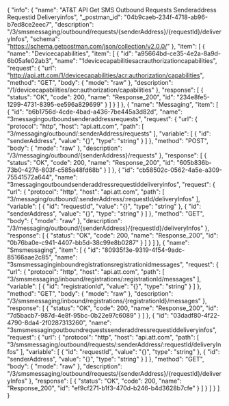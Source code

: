 {
  "info": {
    "name": "AT&T API Get SMS Outbound Requests Senderaddress Requestid Deliveryinfos",
    "_postman_id": "04b9caeb-234f-4718-ab96-b7ed8ce2eec7",
    "description": "/3/smsmessaging/outbound/requests/{senderAddress}/{requestId}/deliveryInfos",
    "schema": "https://schema.getpostman.com/json/collection/v2.0.0/"
  },
  "item": [
    {
      "name": "Devicecapabilities",
      "item": [
        {
          "id": "a95664bd-ce35-4e2a-8a9d-6b05afe02ab3",
          "name": "1devicecapabilitiesacrauthorizationcapabilities",
          "request": {
            "url": "http://api.att.com/1/devicecapabilities/acr:authorization/capabilities",
            "method": "GET",
            "body": {
              "mode": "raw"
            },
            "description": "/1/devicecapabilities/acr:authorization/capabilities"
          },
          "response": [
            {
              "status": "OK",
              "code": 200,
              "name": "Response_200",
              "id": "234e8fe5-1299-4731-8395-ee596a829699"
            }
          ]
        }
      ]
    },
    {
      "name": "Messaging",
      "item": [
        {
          "id": "b6b1756d-4cde-4bad-a436-7be445a3d82d",
          "name": "3messagingoutboundsenderaddressrequests",
          "request": {
            "url": {
              "protocol": "http",
              "host": "api.att.com",
              "path": [
                "3/messaging/outbound/:senderAddress/requests"
              ],
              "variable": [
                {
                  "id": "senderAddress",
                  "value": "{}",
                  "type": "string"
                }
              ]
            },
            "method": "POST",
            "body": {
              "mode": "raw"
            },
            "description": "/3/messaging/outbound/{senderAddress}/requests"
          },
          "response": [
            {
              "status": "OK",
              "code": 200,
              "name": "Response_200",
              "id": "605b836b-73b0-4276-803f-c585a48fd68b"
            }
          ]
        },
        {
          "id": "cb58502c-0562-4a5e-a309-75541572a644",
          "name": "3messagingoutboundsenderaddressrequestiddeliveryinfos",
          "request": {
            "url": {
              "protocol": "http",
              "host": "api.att.com",
              "path": [
                "3/messaging/outbound/:senderAddress/:requestId/deliveryInfos"
              ],
              "variable": [
                {
                  "id": "requestId",
                  "value": "{}",
                  "type": "string"
                },
                {
                  "id": "senderAddress",
                  "value": "{}",
                  "type": "string"
                }
              ]
            },
            "method": "GET",
            "body": {
              "mode": "raw"
            },
            "description": "/3/messaging/outbound/{senderAddress}/{requestId}/deliveryInfos"
          },
          "response": [
            {
              "status": "OK",
              "code": 200,
              "name": "Response_200",
              "id": "0b76ba0e-c941-4407-bb5d-38c99e8b0287"
            }
          ]
        }
      ]
    },
    {
      "name": "Smsmessaging",
      "item": [
        {
          "id": "80935f3e-9319-4f54-9adc-85166aae2c85",
          "name": "3smsmessaginginboundregistrationsregistrationidmessages",
          "request": {
            "url": {
              "protocol": "http",
              "host": "api.att.com",
              "path": [
                "3/smsmessaging/inbound/registrations/:registrationId/messages"
              ],
              "variable": [
                {
                  "id": "registrationId",
                  "value": "{}",
                  "type": "string"
                }
              ]
            },
            "method": "GET",
            "body": {
              "mode": "raw"
            },
            "description": "/3/smsmessaging/inbound/registrations/{registrationId}/messages"
          },
          "response": [
            {
              "status": "OK",
              "code": 200,
              "name": "Response_200",
              "id": "7d5bacb7-987d-4e8f-95bc-0b22e97c6089"
            }
          ]
        },
        {
          "id": "03dadf80-4f22-4790-8da4-2f0287313260",
          "name": "3smsmessagingoutboundrequestssenderaddressrequestiddeliveryinfos",
          "request": {
            "url": {
              "protocol": "http",
              "host": "api.att.com",
              "path": [
                "3/smsmessaging/outbound/requests/:senderAddress/:requestId/deliveryInfos"
              ],
              "variable": [
                {
                  "id": "requestId",
                  "value": "{}",
                  "type": "string"
                },
                {
                  "id": "senderAddress",
                  "value": "{}",
                  "type": "string"
                }
              ]
            },
            "method": "GET",
            "body": {
              "mode": "raw"
            },
            "description": "/3/smsmessaging/outbound/requests/{senderAddress}/{requestId}/deliveryInfos"
          },
          "response": [
            {
              "status": "OK",
              "code": 200,
              "name": "Response_200",
              "id": "ef9cf271-b1f3-470d-b246-b4d3628b7cfe"
            }
          ]
        }
      ]
    }
  ]
}